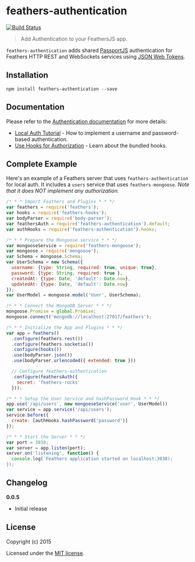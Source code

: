 # feathers-authentication

[![Build Status](https://travis-ci.org/feathersjs/feathers-authentication.png?branch=master)](https://travis-ci.org/feathersjs/feathers-authentication)

> Add Authentication to your FeathersJS app.

`feathers-authentication` adds shared [PassportJS](http://passportjs.org/) authentication for Feathers HTTP REST and WebSockets services using [JSON Web Tokens](http://jwt.io/).


## Installation

```
npm install feathers-authentication --save
```

## Documentation

Please refer to the [Authentication documentation](http://docs.feathersjs.com/authentication/readme.html) for more details:

- [Local Auth Tutorial](http://docs.feathersjs.com/authentication/local.html) - How to implement a username and password-based authentication.
- [Use Hooks for Authorization](http://docs.feathersjs.com/authorization/readme.html) - Learn about the bundled hooks.


## Complete Example

Here's an example of a Feathers server that uses `feathers-authentication` for local auth.  It includes a `users` service that uses `feathers-mongoose`.  *Note that it does NOT implement any authorization.*

```js
/* * * Import Feathers and Plugins * * */
var feathers = require('feathers');
var hooks = require('feathers-hooks');
var bodyParser = require('body-parser');
var feathersAuth = require('feathers-authentication').default;
var authHooks = require('feathers-authentication').hooks;

/* * * Prepare the Mongoose service * * */
var mongooseService = require('feathers-mongoose');
var mongoose = require('mongoose');
var Schema = mongoose.Schema;
var UserSchema = new Schema({
  username: {type: String, required: true, unique: true},
  password: {type: String, required: true },
  createdAt: {type: Date, 'default': Date.now},
  updatedAt: {type: Date, 'default': Date.now}
});
var UserModel = mongoose.model('User', UserSchema);

/* * * Connect the MongoDB Server * * */
mongoose.Promise = global.Promise;
mongoose.connect('mongodb://localhost:27017/feathers');

/* * * Initialize the App and Plugins * * */
var app = feathers()
  .configure(feathers.rest())
  .configure(feathers.socketio())
  .configure(hooks())
  .use(bodyParser.json())
  .use(bodyParser.urlencoded({ extended: true }))

  // Configure feathers-authentication
  .configure(feathersAuth({
    secret: 'feathers-rocks'
  }));

/* * * Setup the User Service and hashPassword Hook * * */
app.use('/api/users', new mongooseService('user', UserModel))
var service = app.service('/api/users');
service.before({
  create: [authHooks.hashPassword('password')]
});

/* * * Start the Server * * */
var port = 3030;
var server = app.listen(port);
server.on('listening', function() {
  console.log(`Feathers application started on localhost:3030);
});
```




## Changelog

__0.0.5__

- Initial release

## License

Copyright (c) 2015

Licensed under the [MIT license](LICENSE).
